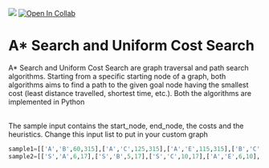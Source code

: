 <a href="https://www.python.org/downloads/release/python-383/"><img src="https://img.shields.io/badge/Python-v3.8-blue"></a>  [![Open In Collab](https://colab.research.google.com/assets/colab-badge.svg)](https://colab.research.google.com/github/christykmathew/Astar-and-Uniform-Cost-Search/blob/master/Astar%20and%20UCS.ipynb)
# A* Search and Uniform Cost Search
A* Search and Uniform Cost Search are graph traversal and path search algorithms. Starting from a specific starting node of a graph, both algorithms aims to find a path to the given goal node having the smallest cost (least distance travelled, shortest time, etc.). Both the algorithms are implemented in Python
<br><br>

The sample input contains the start_node, end_node, the costs and the heuristics. Change this input list to put in your custom graph
```python
sample1=[['A','B',60,315],['A','C',125,315],['A','E',115,315],['B','C',130,340],['E','F',60,195],['F','G',55,210],['G','H',90,160],['C','D',90,210],['C','G',70,210],['D','I',150,150],['H','I',85,70]]
sample2=[['S','A',6,17],['S','B',5,17],['S','C',10,17],['A','E',6,10],['B','E',6,13],['B','D',7,13],['C','D',6,4],['E','F',6,4],['D','F',6,2],['F','G',1,1]]
```
